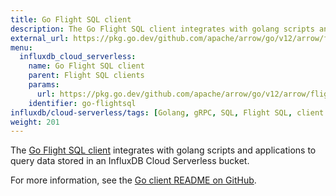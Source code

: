 ```yaml
---
title: Go Flight SQL client
description: The Go Flight SQL client integrates with golang scripts and applications to query data stored in an InfluxDB Cloud Serverless bucket. 
external_url: https://pkg.go.dev/github.com/apache/arrow/go/v12/arrow/flight/flightsql
menu:
  influxdb_cloud_serverless:
    name: Go Flight SQL client
    parent: Flight SQL clients
    params:
      url: https://pkg.go.dev/github.com/apache/arrow/go/v12/arrow/flight/flightsql
    identifier: go-flightsql
influxdb/cloud-serverless/tags: [Golang, gRPC, SQL, Flight SQL, client libraries]
weight: 201
---
```


The [Go Flight SQL client](https://pkg.go.dev/github.com/apache/arrow/go/v12/arrow/flight/flightsql) integrates with golang scripts and applications to query data stored in an InfluxDB Cloud Serverless bucket.
<!--
For an example, see [Get started querying data](/influxdb/cloud-serverless/get-started/query/?t=Go#execute-a-sql-query).
-->
For more information, see the [Go client README on GitHub](https://github.com/influxdata/influxdb-client-go).
